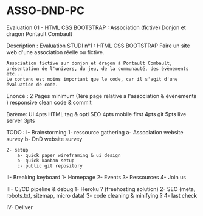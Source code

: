 # ASSO-DND-PC
Evaluation 01 - HTML CSS BOOTSTRAP : Association (fictive) Donjon et dragon Pontault Combault

Description :
    Evaluation STUDI n°1 : HTML CSS BOOTSTRAP 
    Faire un site web d'une association réelle ou fictive.
    
    Association fictive sur donjon et dragon à Pontault Combault, présentation de l'univers, du jeu, de la communauté, des évènements etc...
    Le contenu est moins important que le code, car il s'agit d'une évaluation de code.

Enoncé : 
    2 Pages minimum (1ère page relative à l'association & évènements )
    responsive
    clean code & commit

Barème: 
    UI 4pts
    HTML tag & opti SEO 4pts
    mobile first 4pts
    git 5pts
    live server 3pts


TODO : 
I- Brainstorming
    1- ressource gathering
        a- Association website survey
        b- DnD website survey

    2- setup
        a- quick paper wireframing & ui design
        b- quick kanban setup
        c- public git repository 

II- Breaking keyboard
    1- Homepage
    2- Events
    3- Ressources
    4- Join us

III- Ci/CD pipeline & debug
    1- Heroku ? (freehosting solution)
    2- SEO (meta, robots.txt, sitemap, micro data)
    3- code cleaning & minifying ? 
    4- last check

IV- Deliver